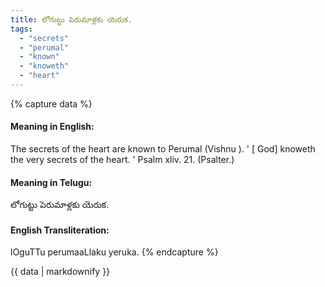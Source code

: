 ```yaml
---
title: లోగుట్టు పెరుమాళ్లకు యెరుక.
tags:
  - "secrets"
  - "perumal"
  - "known"
  - "knoweth"
  - "heart"
---
```


{% capture data %}
#### Meaning in English:
The secrets of the heart are known to Perumal (Vishnu ).
' [ God] knoweth the very secrets of the heart. ' Psalm xliv. 21. (Psalter.)

#### Meaning in Telugu:
లోగుట్టు పెరుమాళ్లకు యెరుక.

#### English Transliteration:
lOguTTu perumaaLlaku yeruka.
{% endcapture %}

<div class="notice">{{ data | markdownify }}</div>

